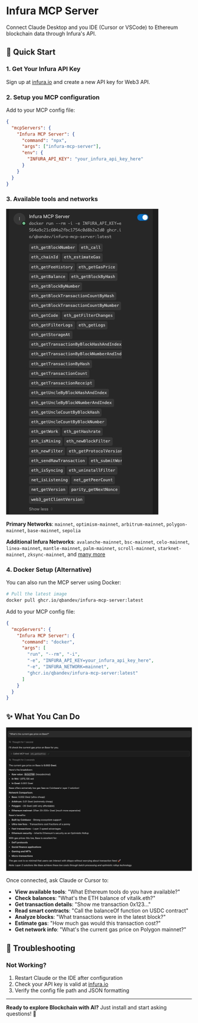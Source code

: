 # Infura MCP Server

Connect Claude Desktop and you IDE (Cursor or VSCode) to Ethereum blockchain data through Infura's API.

## 🚀 Quick Start

### 1. Get Your Infura API Key

Sign up at [infura.io](https://infura.io) and create a new API key for Web3 API.

### 2. Setup you MCP configuration

Add to your MCP config file:

```json
{
  "mcpServers": {
    "Infura MCP Server": {
      "command": "npx",
      "args": ["infura-mcp-server"],
      "env": {
        "INFURA_API_KEY": "your_infura_api_key_here"
      }
    }
  }
}
```

### 3. Available tools and networks

![Cursor MCP Setup](img/cursor-mcp.jpg)

**Primary Networks**: `mainnet`, `optimism-mainnet`, `arbitrum-mainnet`, `polygon-mainnet`, `base-mainnet`, `sepolia`

**Additional Infura Networks**: `avalanche-mainnet`, `bsc-mainnet`, `celo-mainnet`, `linea-mainnet`, `mantle-mainnet`, `palm-mainnet`, `scroll-mainnet`, `starknet-mainnet`, `zksync-mainnet`, and [many more](https://docs.metamask.io/services/get-started/endpoints/)

### 4. Docker Setup (Alternative)

You can also run the MCP server using Docker:

```bash
# Pull the latest image
docker pull ghcr.io/qbandev/infura-mcp-server:latest
```

Add to your MCP config file:

```json
{
  "mcpServers": {
    "Infura MCP Server": {
      "command": "docker",
      "args": [
        "run", "--rm", "-i",
        "-e", "INFURA_API_KEY=your_infura_api_key_here",
        "-e", "INFURA_NETWORK=mainnet",
        "ghcr.io/qbandev/infura-mcp-server:latest"
      ]
    }
  }
}
```

## ✨ What You Can Do

![Cursor Chat with Infura MCP](img/cursor-chat.jpg)

Once connected, ask Claude or Cursor to:

- **View available tools**: "What Ethereum tools do you have available?"
- **Check balances**: "What's the ETH balance of vitalik.eth?"
- **Get transaction details**: "Show me transaction 0x123..."
- **Read smart contracts**: "Call the balanceOf function on USDC contract"
- **Analyze blocks**: "What transactions were in the latest block?"
- **Estimate gas**: "How much gas would this transaction cost?"
- **Get network info**: "What's the current gas price on Polygon mainnet?"

## 🔧 Troubleshooting

### Not Working?

1. Restart Claude or the IDE after configuration
2. Check your API key is valid at [infura.io](https://infura.io/dashboard)
3. Verify the config file path and JSON formatting

---

**Ready to explore Blockchain with AI?** Just install and start asking questions! 🎯

